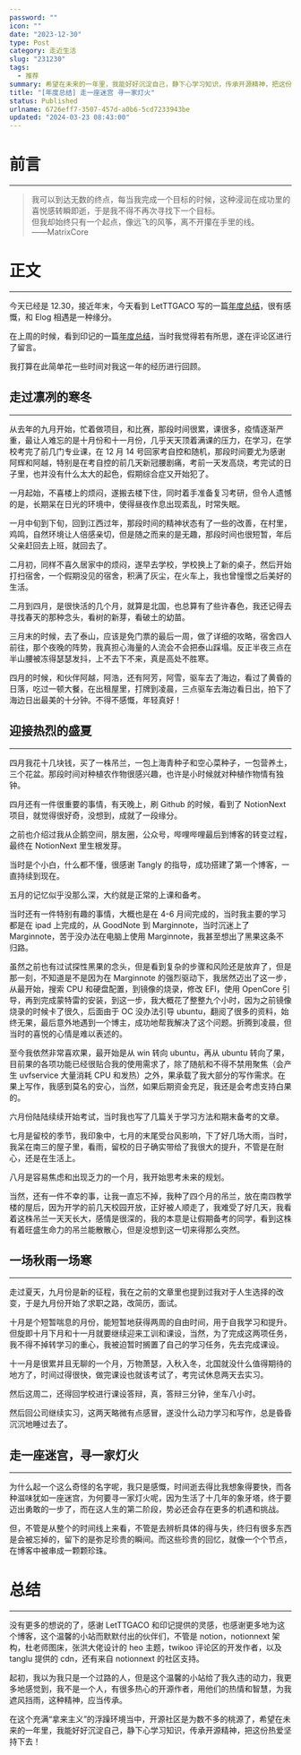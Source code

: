 ```yaml
---
password: ""
icon: ""
date: "2023-12-30"
type: Post
category: 走近生活
slug: "231230"
tags:
  - 推荐
summary: 希望在未来的一年里，我能好好沉淀自己，静下心学习知识，传承开源精神，把这份热爱坚持下去！
title: "[年度总结] 走一座迷宫 寻一家灯火"
status: Published
urlname: 6726eff7-3507-457d-a0b6-5cd7233943be
updated: "2024-03-23 08:43:00"
---
```


# 前言

---

> 我可以到达无数的终点，每当我完成一个目标的时候，这种浸润在成功里的喜悦感转瞬即逝，于是我不得不再次寻找下一个目标。  
>  但我却始终只有一个起点，像远飞的风筝，离不开攥在手里的线。  
> ——MatrixCore

# 正文

---

今天已经是 12.30，接近年末，今天看到 LetTTGACO 写的一篇[年度总结](https://mp.weixin.qq.com/s/Xu8BuJGEpj4cDe3cm--s7Q)，很有感慨，和 Elog 相遇是一种缘分。

在上周的时候，看到印记的一篇[年度总结](https://yinji.org/5198.html)，当时我觉得若有所思，遂在评论区进行了留言。

我打算在此简单花一些时间对我这一年的经历进行回顾。

## 走过凛冽的寒冬

---

从去年的九月开始，忙着做项目，和比赛，那段时间很累，课很多，疫情逐渐严重，最让人难忘的是十月份和十一月份，几乎天天顶着满课的压力，在学习，在学校考完了前几门专业课，在 12 月 14 号回家考自控和随机，那段时间要尤为感谢阿辉和阿越，特别是在考自控的前几天新冠腰剧痛，考前一天发高烧，考完试的日子里，也并没有什么太大的起色，假期综合症又开始犯了。

一月起始，不喜楼上的烦闷，遂搬去楼下住，同时着手准备复习考研，但令人遗憾的是，长期呆在日光的环境中，使得昼夜作息出现紊乱，时常失眠。

一月中旬到下旬，回到江西过年，那段时间的精神状态有了一些的改善，在村里，鸡鸣，自然环境让人倍感亲切，但是随之而来的是无趣，那段时间也很短暂，年后父亲赶回去上班，就回去了。

二月初，同样不喜久居家中的烦闷，遂早去学校，学校换上了新的桌子，然后开始打扫宿舍，一个假期没见的宿舍，积满了灰尘，在火车上，我也曾憧憬之后美好的生活。

二月到四月，是很快活的几个月，就算是北国，也总算有了些许春色，我还记得去寻找春天的那种念头，看树的新芽，看破土的幼苗。

三月末的时候，去了泰山，应该是免门票的最后一周，做了详细的攻略，宿舍四人前往，那个夜晚的阵势，我真担心海量的人流会不会把泰山踩塌。反正半夜三点在半山腰被冻得瑟瑟发抖，上不去下不来，真是高处不胜寒。

四月的时候，和伙伴阿越，阿浩，还有阿芳，阿雪，驱车去了海边，看过了黄昏的日落，吃过一顿大餐，在出租屋里，打牌到凌晨，三点驱车去海边看日出，拍下了海边日出最美的十分钟。不得不感慨，年轻真好！

## 迎接热烈的盛夏

---

四月我花十几块钱，买了一株吊兰，一包上海青种子和空心菜种子，一包营养土，三个花盆。那段时间对种植农作物很感兴趣，也许是小时候就对种植作物情有独钟。

四月还有一件很重要的事情，有天晚上，刷 Github 的时候，看到了 NotionNext 项目，就觉得很好奇，没想到，成就了一段缘分。

之前也介绍过我从企鹅空间，朋友圈，公众号，哔哩哔哩最后到博客的转变过程，最终在 NotionNext 里生根发芽。

当时是个小白，什么都不懂，很感谢 Tangly 的指导，成功搭建了第一个博客，一直持续到现在。

五月的记忆似乎没那么深，大约就是正常的上课和备考。

当时还有一件特别有趣的事情，大概也是在 4-6 月间完成的，当时我主要的学习都是在 ipad 上完成的，从 GoodNote 到 Marginnote，当时沉迷上了 Marginnote，苦于没办法在电脑上使用 Marginnote，我甚至想出了黑果这条不归路。

虽然之前也有过试探性黑果的念头，但是看到复杂的步骤和风险还是放弃了，但是那一刻，不知道是不是因为在 Marginnote 的强烈驱动下，我居然迈出了这一步，从最开始，搜索 CPU 和硬盘配置，到镜像的烧录，修改 EFI，使用 OpenCore 引导，再到完成蒙特雷的安装，到这一步，我大概花了整整九个小时，因为之前镜像烧录的时候卡了很久，后面由于 OC 没办法引导 ubuntu，翻阅了很多的资料，始终无果，最后意外地遇到一个博主，成功地帮我解决了这个问题。折腾到凌晨，但当时的喜悦的心情是难以表述的。

至今我依然非常喜欢果，最开始是从 win 转向 ubuntu，再从 ubuntu 转向了果，目前果的各项功能已经很贴合我的使用需求了，除了随航和不得不禁用聚焦（会产生 uvfservice 大量消耗 CPU 和发热）之外，果承载了我大部分的写作需求。在果上写作，我感到莫名的安心，当然，如果后期资金充足，我还是会考虑支持白果的。

六月份陆陆续续开始考试，当时我也写了几篇关于学习方法和期末备考的文章。

七月是留校的季节，我印象中，七月的末尾受台风影响，下了好几场大雨，当时，我呆在南三的屋子里，看雨，留校的日子确实带给了我很大的提升，不管是在耐心，还是在生活上。

八月是容易焦虑和出现乏力的一个月，我开始思考未来的规划。

当然，还有一件不幸的事，让我一直忘不掉，我种了四个月的吊兰，放在南四教学楼的屋后，因为开学的前几天校园开放，正好被人顺走了，我难受了好几天，我看着这株吊兰一天天长大，感情是很深的，我的本意是让假期备考的同学，看到这株有着旺盛生命力的吊兰能散散心，但是没想到这一切来得那么突然。

## 一场秋雨一场寒

---

走过夏天，九月份是新的征程，我在之前的文章里也提到过我对于人生选择的改变，于是九月份开始了求职之路，改简历，面试。

十月是个短暂喘息的月份，能短暂地获得两周的自由时间，用于自我学习和提升。但旋即十月下月和十一月就要继续迎来工训和课设，当然，为了完成这两项任务，我不得不掉转学习的重心，我被迫暂时搁置了自己的学习任务，先去完成课设。

十一月是很累并且无聊的一个月，万物萧瑟，入秋入冬，北国就没什么值得期待的地方了，时间过得很快，做完课设也就该考试了，考完试休息两天去实习。

然后这周二，还得回学校进行课设答辩，真，答辩三分钟，坐车八小时。

然后回公司继续实习，这两天略微有点感冒，遂没什么动力学习和写作，总是昏昏沉沉地睡过去了。

## 走一座迷宫，寻一家灯火

---

为什么起一个这么奇怪的名字呢，我只是感慨，时间逝去得比我想象得要快，而各种滋味犹如一座迷宫，为何要寻一家灯火呢，因为生活了十几年的象牙塔，终于要迈出勇敢的一步了，而在这人生的第二阶段，势必还会存在更多的机遇和挑战。

但，不管是从整个的时间线上来看，不管是去辨析具体的得与失，终归有很多东西是会被忘掉的，留下的是弥足珍贵的瞬间。而这些珍贵的回忆，就像一个个节点，在博客中被串成一颗颗珍珠。

# 总结

---

没有更多的想说的了，感谢 LetTTGACO 和印记提供的灵感，也感谢更多地为这个博客，这个温馨的小站而默默付出的伙伴们，不管是 notion，notionnext 架构，杜老师图床，张洪大佬设计的 heo 主题，twikoo 评论区的开发作者，以及 tanglu 提供的 cdn，还有来自 notionnext 的社区支持。

起初，我以为我只是一个过路的人，但是这个温馨的小站给了我久违的动力，我更多地感觉到，我不是一个人，有很多热心的开源作者，用他们的热情和智慧，为我遮风挡雨，这种精神，应当传承。

在这个充满“拿来主义”的浮躁环境当中，开源社区是为数不多的桃源了，希望在未来的一年里，我能好好沉淀自己，静下心学习知识，传承开源精神，把这份热爱坚持下去！
